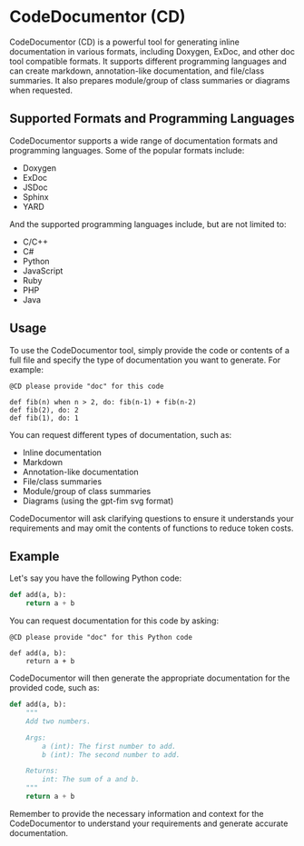 # CodeDocumentor (CD)

CodeDocumentor (CD) is a powerful tool for generating inline documentation in various formats, including Doxygen, ExDoc, and other doc tool compatible formats. It supports different programming languages and can create markdown, annotation-like documentation, and file/class summaries. It also prepares module/group of class summaries or diagrams when requested.

## Supported Formats and Programming Languages

CodeDocumentor supports a wide range of documentation formats and programming languages. Some of the popular formats include:

- Doxygen
- ExDoc
- JSDoc
- Sphinx
- YARD

And the supported programming languages include, but are not limited to:

- C/C++
- C#
- Python
- JavaScript
- Ruby
- PHP
- Java

## Usage

To use the CodeDocumentor tool, simply provide the code or contents of a full file and specify the type of documentation you want to generate. For example:

```
@CD please provide "doc" for this code

def fib(n) when n > 2, do: fib(n-1) + fib(n-2)
def fib(2), do: 2
def fib(1), do: 1
```

You can request different types of documentation, such as:

- Inline documentation
- Markdown
- Annotation-like documentation
- File/class summaries
- Module/group of class summaries
- Diagrams (using the gpt-fim svg format)

CodeDocumentor will ask clarifying questions to ensure it understands your requirements and may omit the contents of functions to reduce token costs.

## Example

Let's say you have the following Python code:

```python
def add(a, b):
    return a + b
```

You can request documentation for this code by asking:

```
@CD please provide "doc" for this Python code

def add(a, b):
    return a + b
```

CodeDocumentor will then generate the appropriate documentation for the provided code, such as:

```python
def add(a, b):
    """
    Add two numbers.

    Args:
        a (int): The first number to add.
        b (int): The second number to add.

    Returns:
        int: The sum of a and b.
    """
    return a + b
```

Remember to provide the necessary information and context for the CodeDocumentor to understand your requirements and generate accurate documentation.
